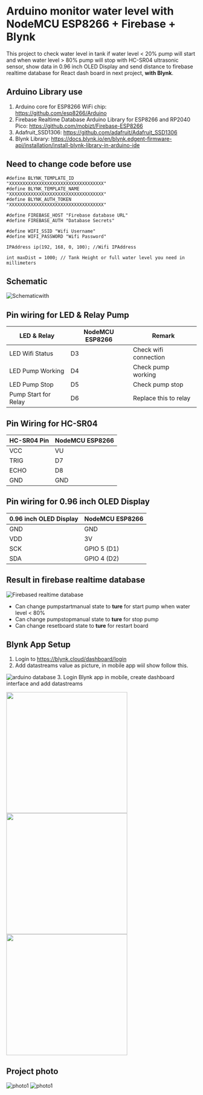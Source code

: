 # Arduino monitor water level with NodeMCU ESP8266 + Firebase + Blynk

This project to check water level in tank if water level < 20% pump will start and when water level > 80% pump will stop with HC-SR04 ultrasonic sensor, show data in 0.96 inch OLED Display and send distance to firebase realtime database for React dash board in next project, **with Blynk**.

## Arduino Library use
1. Arduino core for ESP8266 WiFi chip: https://github.com/esp8266/Arduino
2. Firebase Realtime Database Arduino Library for ESP8266 and RP2040 Pico: https://github.com/mobizt/Firebase-ESP8266
3. Adafruit_SSD1306: https://github.com/adafruit/Adafruit_SSD1306
4. Blynk Library: https://docs.blynk.io/en/blynk.edgent-firmware-api/installation/install-blynk-library-in-arduino-ide

## Need to change code before use
```
#define BLYNK_TEMPLATE_ID           "XXXXXXXXXXXXXXXXXXXXXXXXXXXXXXXXXXX"
#define BLYNK_TEMPLATE_NAME         "XXXXXXXXXXXXXXXXXXXXXXXXXXXXXXXXXXX"
#define BLYNK_AUTH_TOKEN            "XXXXXXXXXXXXXXXXXXXXXXXXXXXXXXXXXXX"
```
```
#define FIREBASE_HOST "Firebase database URL"
#define FIREBASE_AUTH "Database Secrets"
```
```
#define WIFI_SSID "Wifi Username"
#define WIFI_PASSWORD "Wifi Password"
```
```
IPAddress ip(192, 168, 0, 100); //Wifi IPAddress
```
```
int maxDist = 1000; // Tank Height or full water level you need in millimeters
```

## Schematic
<img alt="Schematicwith" src="https://i.ibb.co/xqggfKV/Schematicwith-Line.png">

## Pin wiring for LED & Relay Pump
| LED & Relay  | NodeMCU ESP8266 | Remark |
| ------------ | --------------- | -------|
| LED Wifi Status  | D3  | Check wifi connection |
| LED Pump Working  | D4  | Check pump working |
| LED Pump Stop  | D5  | Check pump stop |
| Pump Start for Relay  | D6  | Replace this to relay |


## Pin Wiring for HC-SR04
| HC-SR04 Pin  | NodeMCU ESP8266 |
| ------------ | --------------- |
| VCC  | VU  |
| TRIG  | D7  |
| ECHO  | D8  |
| GND  | GND  |

## Pin wiring for 0.96 inch OLED Display
| 0.96 inch OLED Display  | NodeMCU ESP8266 |
| ----------------------- | --------------- |
| GND  | GND  |
| VDD  | 3V  |
| SCK  | GPIO 5 (D1) |
| SDA  | GPIO 4 (D2) |

## Result in firebase realtime database
<img alt="Firebased realtime database" src="https://i.ibb.co/mTXLQSX/Screenshot-2023-03-25-174941.png">

+ Can change pumpstartmanual state to **ture** for start pump when water level < 80%
+ Can change pumpstopmanual state to **ture** for stop pump
+ Can change resetboard state to **ture** for restart board

## Blynk App Setup
1. Login to https://blynk.cloud/dashboard/login
2. Add datastreams value as picture, in mobile app wiil show follow this.
<img alt="arduino database" src="https://i.ibb.co/23YHY38/Screenshot-11.png">
3. Login Blynk app in mobile, create dashboard interface and add datastreams

<img src="https://i.ibb.co/NKPmX5R/IMG-8792.png" width="320"/> <img src="https://i.ibb.co/ZYqYMY4/IMG-8794.png" width="320"/> <img src="https://i.ibb.co/5GBCwz7/IMG-8793.png" width="320"/>

## Project photo
<img alt="photo1" src="https://i.ibb.co/zSCpRzh/IMG-8791.jpg">
<img alt="photo1" src="https://i.ibb.co/6FBrkxZ/IMG-8784.jpg">


